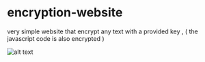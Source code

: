# encryption-website
very simple website that encrypt any text with a provided key , ( the javascript code is also encrypted ) 


![alt text](https://github.com/WadhahEssam/encryption-websity/blob/master/image.png)
